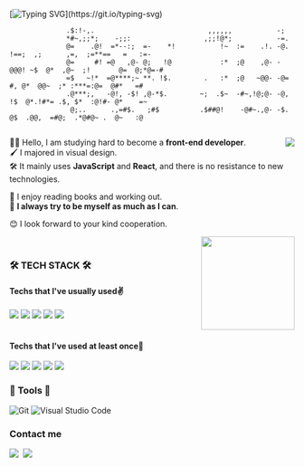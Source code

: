 [![Typing SVG](https://readme-typing-svg.herokuapp.com?font=Anton&size=30&color=5B7683&width=550&lines=Hello%2C+I'm++Juhwan+Lee+(*%CB%8A%E1%B5%95%CB%8B*)%EF%BE%89;I'm+a+front-end+developer+who+always+tries)](https://git.io/typing-svg)


<!-- [![Hits](https://hits.seeyoufarm.com/api/count/incr/badge.svg?url=https%3A%2F%2Fgithub.com%2FJuhwanLeeKR&count_bg=%238D9C9F&title_bg=%232F2929&icon=mailchimp.svg&icon_color=%23FFFFFF&title=WELCOME&edge_flat=false)](https://github.com/JuhwanLeeKR) -->

```
              .$:!-,.                            ,,,,,,           -;                                       
              *#~,;;*;    -;;:                  ,;;!@*;           -=.                                       
              @=    .@!  =*--:;  =-    *!           !~  :=    .!. -@. !==;  ,;      ,=,  ;=**==   =   :=-   
              @=     #! =@   ,@- @;   !@            :*  ;@    ,@- -@@@! ~$  @*  ,@~  ;!       @=  @;*@=-#   
              =$   ~!*  =@****;~ **. !$.        .   :*  ;@   ~@@- -@=    #, @*  @@~  ;* :***=:@=  @#*   =#   
              .@***;,   -@!, -$! ,@-*$.        ~;  .$~  -#~,!@;@- -@,   !$  @*.!#*= .$, $*  :@!#- @*    =~   
               @;..      .,=#$.   ;#$          .$##@!    -@#~.,@- -$.   @$  .@@,  =#@;  .*@#@~ .  @~   :@   
                                                                                                           
```
<img align='right' src="http://mazassumnida.wtf/api/v2/generate_badge?boj=dev_juhwan">


<div>

  
🧑‍💻 Hello, I am studying hard to become a __front-end developer__.<br/>
🖌️ I majored in visual design. <br/>
🛠️ It mainly uses __JavaScript__ and __React__, and there is no resistance to new technologies.


📖 I enjoy reading books and working out. <br/>
💪 __I always try to be myself as much as I can__.

😊 I look forward to your kind cooperation.

</div>




  
<!-- <img align='right' src="https://github-readme-stats.vercel.app/api?username=juhwanleekr" height="165"> -->


  
<img align='right' src="https://github-readme-stats.vercel.app/api/top-langs/?username=juhwanleekr&show_icons=true&hide_border=true&title_color=004386&icon_color=004386&layout=compact" height="165">
  

<div align='left'>

<br/>
  
### 🛠 TECH STACK ️🛠️

#### Techs that I've usually used✌️
  
<img src="https://img.shields.io/badge/html5-E34F26?style=for-the-badge&logo=html5&logoColor=white">
<img src="https://img.shields.io/badge/CSS-1572B6?style=for-the-badge&logo=CSS3&logoColor=white">
<img src="https://img.shields.io/badge/JavaScript-f7ea00?style=for-the-badge&logo=JavaScript&logoColor=black">
<img src="https://img.shields.io/badge/Python-3766AB?style=for-the-badge&logo=Python&logoColor=white"/>
<img src="https://img.shields.io/badge/react-blueviolet?style=for-the-badge&logo=react&logoColor=white">
<br/>
<br/>
  
  #### Techs that I've used at least once🙂
  
<img src="https://img.shields.io/badge/jQuery-0769AD?style=for-the-badge&logo=jQuery&logoColor=white"/>
<img src="https://img.shields.io/badge/Flask-00c6d1?style=for-the-badge&logo=Flask&logoColor=white"/>
<img src="https://img.shields.io/badge/Sass-CC6699?style=for-the-badge&logo=Sass&logoColor=white"/>
<img src="https://img.shields.io/badge/AWS%20EC2-232F3E?style=for-the-badge&logo=AmazonAWS&logoColor=white"/>
<img src="https://img.shields.io/badge/MongoDB-47A248?style=for-the-badge&logo=MongoDB&logoColor=white"/>
  
### 🔨 Tools 🔨
  
![Git](https://img.shields.io/badge/Git-F05032.svg?&style=for-the-badge&logo=Git&logoColor=white)
![Visual Studio Code](https://img.shields.io/badge/VSCode-007ACC.svg?&style=for-the-badge&logo=Visual%20Studio%20Code&logoColor=white)

### Contact me  
  
<a href="https://velog.io/@leejuhwan"><img src="https://img.shields.io/badge/Tech%20Blog-11B48A?style=for-the-badge&logo=Velog&logoColor=white&link=https://velog.io/@leejuhwan"/></a>&nbsp;
<a href="mailto:dev.juhwanlee@gmail.com"><img src="https://img.shields.io/badge/Gmail-d14836?style=for-the-badge&logo=Gmail&logoColor=white&link=dev.juhwanlee@gmail.com"/></a>

</div>
<!-- ![trophy](https://github-profile-trophy.vercel.app/?username=juhwanleekr) -->
  

  


